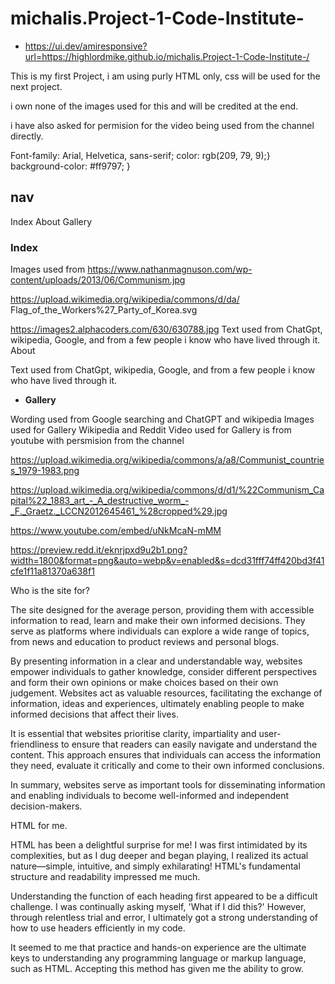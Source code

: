 # michalis.Project-1-Code-Institute-

- https://ui.dev/amiresponsive?url=https://highlordmike.github.io/michalis.Project-1-Code-Institute-/

This is my first Project, i am using purly HTML only, css will be used for the next project.

i own none of the images used for this and will be credited at the end.

i have also asked for permision for the video being used from the channel directly.

Font-family: Arial, Helvetica, sans-serif;
 color: rgb(209, 79, 9);}
 background-color: #ff9797;
    }

## nav  
Index
About
Gallery

### Index

Images used from
https://www.nathanmagnuson.com/wp-content/uploads/2013/06/Communism.jpg

https://upload.wikimedia.org/wikipedia/commons/d/da/
Flag_of_the_Workers%27_Party_of_Korea.svg

https://images2.alphacoders.com/630/630788.jpg
Text used from ChatGpt, wikipedia, Google, and from a few people i know who have lived through it.
About

Text used from ChatGpt, wikipedia, Google, and from a few people i know who have lived through it.

- __Gallery__

Wording used from Google searching and ChatGPT and wikipedia
Images used for Gallery Wikipedia and Reddit
Video used for Gallery is from youtube with persmision from the channel 

https://upload.wikimedia.org/wikipedia/commons/a/a8/Communist_countries_1979-1983.png

https://upload.wikimedia.org/wikipedia/commons/d/d1/%22Communism_Capital%22_1883_art_-_A_destructive_worm_-_F._Graetz._LCCN2012645461_%28cropped%29.jpg

https://www.youtube.com/embed/uNkMcaN-mMM

https://preview.redd.it/eknrjpxd9u2b1.png?width=1800&format=png&auto=webp&v=enabled&s=dcd31fff74ff420bd3f41cfe1f11a81370a638f1

Who is the site for?

The site designed for the average person, providing them with accessible information to read, learn and make their own informed decisions. They serve as platforms where individuals can explore a wide range of topics, from news and education to product reviews and personal blogs.

By presenting information in a clear and understandable way, websites empower individuals to gather knowledge, consider different perspectives and form their own opinions or make choices based on their own judgement. Websites act as valuable resources, facilitating the exchange of information, ideas and experiences, ultimately enabling people to make informed decisions that affect their lives.

It is essential that websites prioritise clarity, impartiality and user-friendliness to ensure that readers can easily navigate and understand the content. This approach ensures that individuals can access the information they need, evaluate it critically and come to their own informed conclusions.

In summary, websites serve as important tools for disseminating information and enabling individuals to become well-informed and independent decision-makers. 

HTML for me.

HTML has been a delightful surprise for me! I was first intimidated by its complexities, but as I dug deeper and began playing, I realized its actual nature—simple, intuitive, and simply exhilarating! HTML's fundamental structure and readability impressed me much.

Understanding the function of each heading first appeared to be a difficult challenge. I was continually asking myself, 'What if I did this?' However, through relentless trial and error, I ultimately got a strong understanding of how to use headers efficiently in my code.

It seemed to me that practice and hands-on experience are the ultimate keys to understanding any programming language or markup language, such as HTML. Accepting this method has given me the ability to grow.                             
